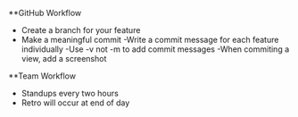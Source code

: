 **GitHub Workflow

* Create a branch for your feature
* Make a meaningful commit
  -Write a commit message for each feature individually
  -Use -v not -m to add commit messages
  -When commiting a view, add a screenshot



**Team Workflow
* Standups every two hours
* Retro will occur at end of day

